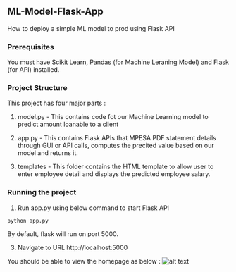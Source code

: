 ## ML-Model-Flask-App
How to deploy a simple ML model to prod using Flask API

### Prerequisites
You must have Scikit Learn, Pandas (for Machine Leraning Model) and Flask (for API) installed.

### Project Structure
This project has four major parts :
1. model.py - This contains code fot our Machine Learning model to predict amount loanable to a client
2. app.py - This contains Flask APIs that MPESA PDF statement details through GUI or API calls, computes the precited value based on our model and returns it.

3. templates - This folder contains the HTML template to allow user to enter employee detail and displays the predicted employee salary.

### Running the project

1. Run app.py using below command to start Flask API
```
python app.py
```
By default, flask will run on port 5000.

3. Navigate to URL http://localhost:5000

You should be able to view the homepage as below :
![alt text](https://github.com/[kochollas]/[portfolio]/blob/[main]/loan_prediction_app.jpg?raw=true)

